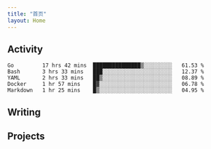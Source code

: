 ```yaml
---
title: "首页"
layout: Home
---
```


## Activity
<!--START_SECTION:waka-->
```text
Go         17 hrs 42 mins  ███████████████▒░░░░░░░░░   61.53 % 
Bash       3 hrs 33 mins   ███░░░░░░░░░░░░░░░░░░░░░░   12.37 % 
YAML       2 hrs 33 mins   ██▒░░░░░░░░░░░░░░░░░░░░░░   08.89 % 
Docker     1 hr 57 mins    █▓░░░░░░░░░░░░░░░░░░░░░░░   06.78 % 
Markdown   1 hr 25 mins    █▒░░░░░░░░░░░░░░░░░░░░░░░   04.95 % 
```
<!--END_SECTION:waka-->

## Writing
<PindedPosts />

## Projects
<Projects />
